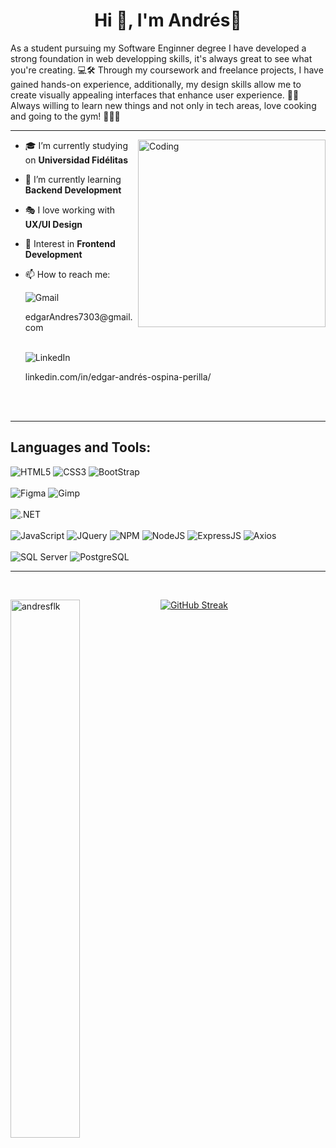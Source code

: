 <h1 align="center">Hi 👋, I'm Andrés🔱</h1>




As a student pursuing my Software Enginner degree I have developed a strong foundation in web developping skills, it's always great to see what you're creating. 💻🛠 Through my coursework and freelance projects, I have gained hands-on experience, additionally, my design skills allow me to create visually appealing interfaces that enhance user experience. 🎇👾 Always willing to learn new things and not only in tech areas, love cooking and going to the gym! 👨‍🍳🎴
<br>
<hr>
<img align="right" alt="Coding" width="300" src="https://media4.giphy.com/media/qgQUggAC3Pfv687qPC/giphy.gif">

- 🎓 I’m currently studying on **Universidad Fidélitas**

- 🌱 I’m currently learning **Backend Development**

- 🎭 I love working with **UX/UI Design**

- 💬 Interest in **Frontend Development**

- 📫 How to reach me:

  <div>
    <img src="https://img.shields.io/badge/Gmail-D14836?style=for-the-badge&logo=gmail&logoColor=white" alt="Gmail"> <p>edgarAndres7303@gmail.com</p>
    <br>
    <img src="https://img.shields.io/badge/LinkedIn-0077B5?style=for-the-badge&logo=linkedin&logoColor=white" alt="LinkedIn"> <p>linkedin.com/in/edgar-andrés-ospina-perilla/<p>
  </div>
  <br>
  <br>
<hr>



<h2 align="left">Languages and Tools:</h2>

 <div>
   <img src="https://img.shields.io/badge/HTML5-E34F26?style=for-the-badge&logo=html5&logoColor=white" alt="HTML5">
   <img src="https://img.shields.io/badge/CSS3-1572B6?style=for-the-badge&logo=css3&logoColor=white" alt="CSS3">
   <img src="https://img.shields.io/badge/Bootstrap-563D7C?style=for-the-badge&logo=bootstrap&logoColor=white" alt="BootStrap">
   <br>
   <br>
   <img src="https://img.shields.io/badge/Figma-F24E1E?style=for-the-badge&logo=figma&logoColor=white" alt="Figma">
   <img src="https://img.shields.io/badge/gimp-5C5543?style=for-the-badge&logo=gimp&logoColor=white" alt="Gimp">
   <br>
   <br>
   <img src="https://img.shields.io/badge/.NET-512BD4?style=for-the-badge&logo=dotnet&logoColor=white" alt=".NET">
   <br>
   <br>
   <img src="https://img.shields.io/badge/JavaScript-323330?style=for-the-badge&logo=javascript&logoColor=F7DF1E" alt="JavaScript">
   <img src="https://img.shields.io/badge/jQuery-0769AD?style=for-the-badge&logo=jquery&logoColor=white" alt="JQuery">
   <img src="https://img.shields.io/badge/npm-CB3837?style=for-the-badge&logo=npm&logoColor=white" alt="NPM">
   <img src="https://img.shields.io/badge/Node%20js-339933?style=for-the-badge&logo=nodedotjs&logoColor=white" alt="NodeJS">
   <img src="https://img.shields.io/badge/Express%20js-000000?style=for-the-badge&logo=express&logoColor=white" alt="ExpressJS">
   <img src="https://img.shields.io/badge/axios-671ddf?&style=for-the-badge&logo=axios&logoColor=white" alt="Axios">
   <br>
   <br>
   <img src="https://img.shields.io/badge/Microsoft%20SQL%20Server-CC2927?style=for-the-badge&logo=microsoft%20sql%20server&logoColor=white" alt="SQL Server">
   <img src="https://img.shields.io/badge/PostgreSQL-316192?style=for-the-badge&logo=postgresql&logoColor=white" alt="PostgreSQL">
  </div>
<hr>
<br>


<p><img align="left" width="47%" src="https://github-readme-stats.vercel.app/api/top-langs?username=AndresFLK&layout=compact&theme=radical" alt="andresflk" /></p>

[![GitHub Streak](https://github-readme-streak-stats.herokuapp.com?user=AndresFLK&theme=radical&mode=weekly&card_width=350)](https://git.io/streak-stats)



